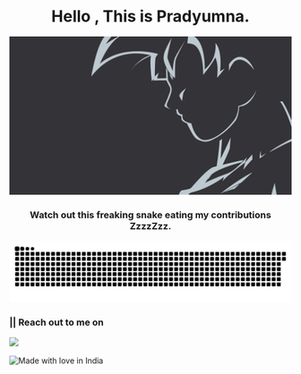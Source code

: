 
<h1 align="center">Hello , This is Pradyumna.</a></h1>

<img src="resources/gokuX.png" alt="goku">



<p align="center">
  
  <h3 align="center">Watch out this freaking snake eating my contributions ZzzzZzz. </h3>
  <img src="https://github.com/prady8339/prady8339/blob/output/github-contribution-grid-snake.svg" alt="snake"></center>
</p>
<h3 align="left"> || Reach out to me on</h3>
<p align="left">
 <a target="_blank"href="https://www.linkedin.com/in/prady8339/"> <img src="https://img.shields.io/badge/linkedin-%230077B5.svg?&style=for-the-badge&logo=linkedin&logoColor=white" /></a>&nbsp;&nbsp;&nbsp;&nbsp; 
</p>

![Made with love in India](https://madewithlove.now.sh/in?heart=true&template=for-the-badge)

